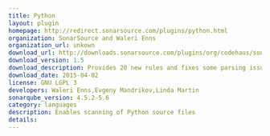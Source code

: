 ```yaml
---
title: Python
layout: plugin
homepage: http://redirect.sonarsource.com/plugins/python.html
organization: SonarSource and Waleri Enns
organization_url: unkown
download_url: http://downloads.sonarsource.com/plugins/org/codehaus/sonar-plugins/python/sonar-python-plugin/1.5/sonar-python-plugin-1.5.jar
download_version: 1.5
download_description: Provides 20 new rules and fixes some parsing issues.
download_date: 2015-04-02
license: GNU LGPL 3
developers: Waleri Enns,Evgeny Mandrikov,Linda Martin
sonarqube_version: 4.5.2-5.6
category: languages
description: Enables scanning of Python source files
details: 
---
```

